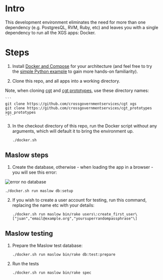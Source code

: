 # Intro

This development environment eliminates the need for more than one dependency (e.g. PostgresQL, RVM, Ruby, etc) and leaves you with a single dependency to run all the XGS apps: Docker.

# Steps

1. Install [Docker and Compose](https://docs.docker.com/compose/install/) for your architecture (and feel free to try the [simple Python example](https://docs.docker.com/compose/) to gain more hands-on familiarity).

2. Clone this repo, and all apps into a working directory.

Note, when cloning [cgt](https://github.com/crossgovernmentservices/cgt) and [cgt prototypes](https://github.com/crossgovernmentservices/cgt_prototypes), use these directory names:

    ```
    git clone https://github.com/crossgovernmentservices/cgt xgs
    git clone https://github.com/crossgovernmentservices/cgt_prototypes xgs_prototypes
    ```

3. In the checkout directory of this repo, run the Docker script without any arguments, which will default it to bring the environment up.

    ```
    ./docker.sh
    ```

## Maslow steps

1. Create the database, otherwise - when loading the app in a browser - you will see this error:

![error no database](https://raw.githubusercontent.com/crossgovernmentservices/dev-env/master/doc/error-no-db.png)

    ./docker.sh run maslow db:setup

2. If you wish to create a user account for testing, run this command, replacing the name etc with your details:


    ```
    ./docker.sh run maslow bin/rake users\:create_first_user\["juan","email@example.org","yoursuperrandompassphrase"\]
    ```

## Maslow testing

1. Prepare the Maslow test database:

    ```
    ./docker.sh run maslow bin/rake db:test:prepare
    ```

2. Run the tests


    ```
    ./docker.sh run maslow bin/rake spec
    ```
